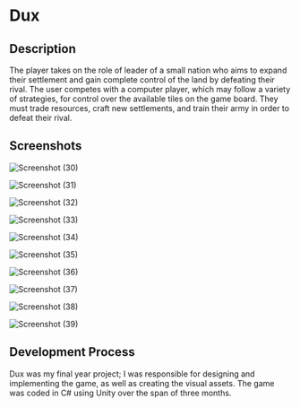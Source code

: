 # Dux

## Description
The player takes on the role of leader of a small nation who aims to expand their settlement and gain complete control of the land by defeating their rival. The 
user competes with a computer player, which may follow a variety of strategies, for control over the available tiles on the game board. They must trade resources, craft new settlements, and train their army in order to defeat their rival.

## Screenshots
![Screenshot (30)](https://user-images.githubusercontent.com/60484019/195291674-69e46e12-9bbb-4b0c-a383-5441dffbf5be.png)

![Screenshot (31)](https://user-images.githubusercontent.com/60484019/195291677-62259e22-23fd-4411-88c5-db4d3ebd1989.png)

![Screenshot (32)](https://user-images.githubusercontent.com/60484019/195291646-2c3b0a7d-4b66-4e70-8396-d196ffcd1568.png)

![Screenshot (33)](https://user-images.githubusercontent.com/60484019/195291652-eea3be8d-efe9-4942-a35c-99316cd743e9.png)

![Screenshot (34)](https://user-images.githubusercontent.com/60484019/195291654-09da3762-8881-4a95-8a63-a39773dd6151.png)

![Screenshot (35)](https://user-images.githubusercontent.com/60484019/195291659-56d7f37f-e872-4e73-8304-aa87144c9ec5.png)

![Screenshot (36)](https://user-images.githubusercontent.com/60484019/195291662-a370b9df-7eec-4729-b561-b5b7ccee424c.png)

![Screenshot (37)](https://user-images.githubusercontent.com/60484019/195291665-2eb23c3c-c181-46a2-906e-6981529a8867.png)

![Screenshot (38)](https://user-images.githubusercontent.com/60484019/195291668-d5b7d927-01bd-43e8-80e6-a5b4aca3b128.png)

![Screenshot (39)](https://user-images.githubusercontent.com/60484019/195291671-9e9919f6-564d-4180-bde3-37129901aa81.png)

## Development Process
Dux was my final year project; I was responsible for designing and implementing the game, as well as creating the visual assets.
The game was coded in C# using Unity over the span of three months.
